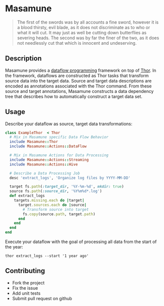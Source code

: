 Masamune
========
> The first of the swords was by all accounts a fine sword, however it is a blood thirsty, evil blade, as it does not discriminate as to who or what it will cut. It may just as well be cutting down butterflies as severing heads. The second was by far the finer of the two, as it does not needlessly cut that which is innocent and undeserving.


Description
------------
Masamune provides a [dataflow programming](http://en.wikipedia.org/wiki/Dataflow_programming) framework on top of [Thor](http://whatisthor.com/). In the framework, dataflows are constructed as Thor tasks that transform source data into the target data. Source and target data descriptions are encoded as annotations associated with the Thor command. From these source and target annotations, Masamune constructs a data dependency tree that describes how to automatically construct a target data set.

Usage
----------

Describe your dataflow as source, target data transformations:
```ruby
class ExampleThor  < Thor
  # Mix in Masamune specific Data Flow Behavior
  include Masamune::Thor
  include Masamune::Actions::DataFlow

  # Mix in Masamune Actions for Data Processing
  include Masamune::Actions::Streaming
  include Masamune::Actions::Hive

  # Describe a Data Processing Job
  desc 'extract_logs', 'Organize log files by YYYY-MM-DD'

  target fs.path(:target_dir, '%Y-%m-%d', mkdir: true)
  source fs.path(:source_dir, '%Y%m%d*.log')
  def extract_logs
    targets.missing.each do |target|
      target.sources.each do |source|
        # Transform source into target
        fs.copy(source.path, target.path)
      end
    end
  end
end
```

Execute your dataflow with the goal of processing all data from the start of the year:

```
thor extract_logs --start '1 year ago'
```

Contributing
---------------

* Fork the project
* Fix the issue
* Add unit tests
* Submit pull request on github
